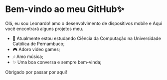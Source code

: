 # Bem-vindo ao meu GitHub✨

Olá, eu sou Leonardo! amo o desenvolvimento de dispositivos mobile e Aqui você encontrará alguns projetos meu.
- 🚀 Atualmente estou estudando Ciência da Computação na Universidade Católica de Pernambuco;
- 🎮 Adoro video games;
- 🎶 Amo música;
- ✨ Uma boa conversa e sempre bem-vinda;

Obrigado por passar por aqui!
